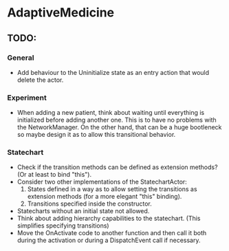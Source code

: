 # AdaptiveMedicine

## TODO:

### General
   + Add behaviour to the Uninitialize state as an entry action that would delete the actor.

### Experiment
   + When adding a new patient, think about waiting until everything is initialized before adding another one. This is to have no problems with the NetworkManager. On the other hand, that can be a huge bootleneck so maybe design it as to allow this transitional behavior.

### Statechart
   + Check if the transition methods can be defined as extension methods? (Or at least to bind "this").
   + Consider two other implementations of the StatechartActor:
      1. States defined in a way as to allow setting the transitions as extension methods (for a more elegant "this" binding).
      2. Transitions specified inside the constructor.
   + Statecharts without an initial state not allowed.
   + Think about adding hierarchy capabilities to the statechart. (This simplifies specifying transitions)
   + Move the OnActivate code to another function and then call it both during the activation or during a DispatchEvent call if necessary.